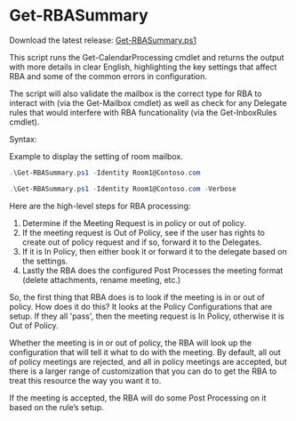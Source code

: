 # Get-RBASummary

Download the latest release: [Get-RBASummary.ps1](https://github.com/microsoft/CSS-Exchange/releases/latest/download/Get-RBASummary.ps1)


This script runs the Get-CalendarProcessing cmdlet and returns the output with more details in clear English, highlighting the key settings that affect RBA and some of the common errors in configuration.

The script will also validate the mailbox is the correct type for RBA to interact with (via the Get-Mailbox cmdlet) as well as check for any Delegate rules that would interfere with RBA funcationality (via the Get-InboxRules cmdlet).


Syntax:

Example to display the setting of room mailbox.
```PowerShell
.\Get-RBASummary.ps1 -Identity Room1@Contoso.com

.\Get-RBASummary.ps1 -Identity Room1@Contoso.com -Verbose
```

Here are the high-level steps for RBA processing:
1. Determine if the Meeting Request is in policy or out of policy.
2. If the meeting request is Out of Policy, see if the user has rights to create out of policy request and if so, forward it to the Delegates.
3. If it is In Policy, then either book it or forward it to the delegate based on the settings.
4. Lastly the RBA does the configured Post Processes the meeting format (delete attachments, rename meeting, etc.)

So, the first thing that RBA does is to look if the meeting is in or out of policy.  How does it do this? It looks at the Policy Configurations that are setup. If they all 'pass', then the meeting request is In Policy, otherwise it is Out of Policy.

Whether the meeting is in or out of policy, the RBA will look up the configuration that will tell it what to do with the meeting. By default, all out of policy meetings are rejected, and all in policy meetings are accepted, but there is a larger range of customization that you can do to get the RBA to treat this resource the way you want it to.

If the meeting is accepted, the RBA will do some Post Processing on it based on the rule’s setup. 
